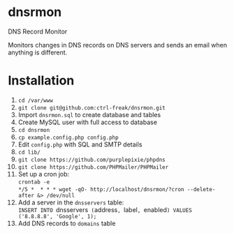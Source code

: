 # dnsrmon
DNS Record Monitor

Monitors changes in DNS records on DNS servers and sends an email when anything is different.

# Installation

1. `cd /var/www`
1. `git clone git@github.com:ctrl-freak/dnsrmon.git`
2. Import `dnsrmon.sql` to create database and tables
3. Create MySQL user with full access to database
2. `cd dnsrmon`
2. `cp example.config.php config.php`
3. Edit `config.php` with SQL and SMTP details
2. `cd lib/`
3. `git clone https://github.com/purplepixie/phpdns`
4. `git clone https://github.com/PHPMailer/PHPMailer`
5. Set up a cron job:<br />
`crontab -e`<br />
`*/5 *  * * * wget -qO- http://localhost/dnsrmon/?cron --delete-after &> /dev/null`
6. Add a server in the `dnsservers` table:<br />
`INSERT INTO `dnsservers` (`address`, `label`, `enabled`) VALUES ('8.8.8.8', 'Google', 1);`
7. Add DNS records to `domains` table
